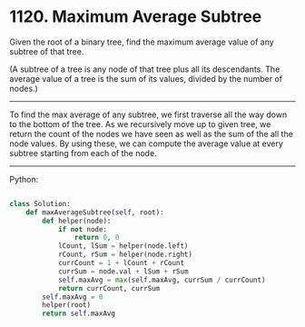 # 1120. Maximum Average Subtree

Given the root of a binary tree, find the maximum average value of any subtree
of that tree.

(A subtree of a tree is any node of that tree plus all its descendants. The
average value of a tree is the sum of its values, divided by the number of
nodes.)

---

To find the max average of any subtree, we first traverse all the way down to
the bottom of the tree. As we recursively move up to given tree, we return the
count of the nodes we have seen as well as the sum of the all the node values.
By using these, we can compute the average value at every subtree starting from
each of the node.

---

Python:

```python

class Solution:
    def maxAverageSubtree(self, root):
        def helper(node):
            if not node:
                return 0, 0
            lCount, lSum = helper(node.left)
            rCount, rSum = helper(node.right)
            currCount = 1 + lCount + rCount
            currSum = node.val + lSum + rSum
            self.maxAvg = max(self.maxAvg, currSum / currCount)
            return currCount, currSum
        self.maxAvg = 0
        helper(root)
        return self.maxAvg
```
